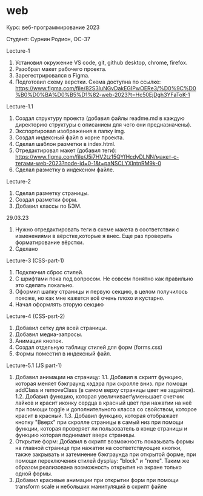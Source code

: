 # web
Курс: веб-программирование 2023

Студент: Сурнин Родион, ОС-37

Lecture-1
1. Установил окружение VS code, git, github desktop, chrome, firefox.
2. Разобрал макет рабочего проекта.
3. Зарегестрировался в Figma.
4. Подготовил схему верстки. Схема доступна по ссылке: https://www.figma.com/file/82S3luNGvDakEGIPwOERe3/%D0%9C%D0%B0%D0%BA%D0%B5%D1%82-web-2023?t=Hc50EjDgh3YFaToK-1


Lecture-1.1
1. Создал структуру проекта (добавил файлы readme.md в каждую директорию структуры с описанием для чего они предназначены).
2. Экспортировал изображения в папку img.
3. Создал индексный файл в корне проекта.
4. Сделал шаблон разметки в index.html.
5. Отредактировал макет (добавил теги): https://www.figma.com/file/J5i7HV2tz15QYfHcdyDLNN/макет-с-тегами-web-2023?node-id=0-1&t=paNSCLYXIntnRM9k-0
6. Сделал разметку в индексном файле.

Lecture-2
1. Сделал разметку страницы.
2. Создал разметки форм.
3. Добавил классы по БЭМ.

29.03.23
1. Нужно отредактировать теги в схеме макета в соответствии с изменениями в вёрстке,которые я внес. Еще раз проверить форматирование вёрстки.
2. Сделано

Lecture-3 (CSS-part-1)
1. Подключил сброс стилей.
2. С шрифтами пока под вопросом. Не совсем понятно как правильно это сделать локально.
3. Оформил шапку страницы и первую секцию, в целом получилось похоже, но как мне кажется всё очень плохо и кустарно.
4. Начал оформлять вторую секцию

Lecture-4 (CSS-psrt-2)
1. Добавил сетку для всей страницы.
2. Добавил медиа-запросы.
3. Анимация кнопок.
4. Создал отдельную таблицу стилей для форм (forms.css)
5. Формы поместил в индексный файл.

Lecture-5.1 (JS part-1)
1. Добавил анимации на страницу:
    1.1. Добавил в скрипт функцию, которая меняет бэкграунд хэдэра при скролле вниз. при помощи addClass и removeClass (в самом верху страницы цвет не задаётся).
    1.2. Добавил функцию, которая увеличивает\уменьшает счетчик лайков и красит иконку сердца в красный цвет при нажатии на неё при помощи toggle и дополнительного класса со свойством, которое красит в красный.
    1.3. Добавил функцию, которая отображает кнопку "Вверх" при скролле страницы в самый низ при помощи функции, которая проверяет ли пользователь в конце страницы и функцию которая поднимает вверх страницы.
2. Открытие форм: 
    Добавил в скрипт возможность показывать формы на главной странице при нажатии на соответствующие кнопки, также закрывать и затемнение бэкграунда при открытой форме, при помощи переключения стилей dysplay: "block" и "none". Таким же образом реализована возможность открытия на экране только одной формы.
3. Добавил красивые анимации при открытии форм при помощи transform scale и небольших манипуляций в скрипт файле
   